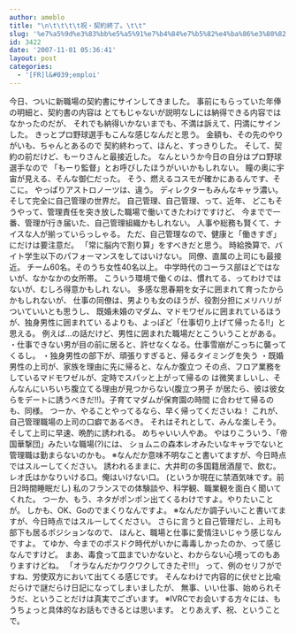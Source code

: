 ```yaml
---
author: ameblo
title: "\n\t\t\t\t祝・契約終了。\t\t"
slug: '%e7%a5%9d%e3%83%bb%e5%a5%91%e7%b4%84%e7%b5%82%e4%ba%86%e3%80%82'
id: 3422
date: '2007-11-01 05:36:41'
layout: post
categories:
  - '[FR]l&#039;emploi'
---
```


今日、ついに新職場の契約書にサインしてきました。 事前にもらっていた年俸の明細と、契約書の内容は とてもじゃないが説明なしには納得できる内容ではなかったのだが、 それでも納得いかないまでも、不満は訴えて、円満にサインした。 きっとプロ野球選手もこんな感じなんだと思う。 金額も、その先のやりがいも、ちゃんとあるので 契約終わって、ほんと、すっきりした。 そして、契約の前だけど、もーりさんと最接近した。 なんというか今日の自分はプロ野球選手なので 「もーり監督」とお呼びしたほうがいいかもしれない。 瞳の奥に宇宙が見える、そんな御仁だった。 そう、燃えるコスモが確かにあるんです、そこに。 やっぱりアストロノーツは、違う。 ディレクターもみんなキャラ濃い。 そして完全に自己管理の世界だ。 自己管理、自己管理、って、近年、 どこもそうやって、管理責任を突き放した職場で働いてきたわけですけど、 今までで一番、管理が行き届いた、自己管理組織かもしれない。 人事や総務も賢くて、ナイスな人が揃っていらっしゃる。 ただ、自己管理なので、健康と「働きすぎ」にだけは要注意だ。 「常に脳内で割り算」をすべきだと思う。 時給換算で、バイト学生以下のパフォーマンスをしてはいけない。 同僚、直属の上司にも最接近。 チーム60名。そのうち女性40名以上。 中学時代のコーラス部ほどではないが、なかなかの女所帯。 こういう環境で働くのは、慣れてる、ってわけではないが、むしろ得意かもしれ ない。 多感な思春期を女子に囲まれて育ったからかもしれないが、 仕事の同僚は、男よりも女のほうが、役割分担にメリハリがついていいとも思うし、 既婚未婚のマダム、マドモワゼルに囲まれているほうが、独身男性に囲まれてい るよりも、よっぽど「仕事切り上げて帰ったる!!」と思える。 例えば…の話だけど、男性に囲まれた職場だとこういうことがある。 ・仕事できない男が目の前に居ると、許せなくなる。仕事雪崩がこっちに襲って くるし。 ・独身男性の部下が、頑張りすぎると、帰るタイミングを失う ・既婚男性の上司が、家族を理由に先に帰ると、なんか腹立つ その点、フロア業務をしているマドモワゼルが、定時でスパッと上がって帰るの は微笑ましいし、そんなんにいちいち腹立てる理由が見つからない(腹立つ男子 が居たら、彼は彼女らをデートに誘うべきだ!!)。子育てマダムが保育園の時間 に合わせて帰るのも、同様。 つーか、やることやってるなら、早く帰ってくださいね！ これが、自己管理職場の上司の口癖であるべき。 それはそれとして、みんな楽しそう。 そして上司に早速、晩酌に誘われる。 めちゃいい人やあ。 やはりこういう、「帝国華撃団」みたいな職場(?)には、 ショムニの森本レオみたいなキャラでないと管理職は勤まらないのかも。 ※なんだか意味不明なこと書いてますが、今日時点ではスルーしてください。 誘われるままに、大井町の多国籍居酒屋で、飲む。 レオ氏はかなりいける口。俺はいけない口。 (というか現在に禁酒気味です。前日2時間睡眠だし) 私のフランスでの体験談や、科学観、職業観を面白く聞いてくれた。 つーか、もう、ネタがポンポン出てくるわけですよ。やりたいことが。 しかも、OK、Goのでまくりなんですよ。 ※なんだか調子いいこと書いてますが、今日時点ではスルーしてください。 さらに言うと自己管理だし、上司も部下も居るポジションなので、 ほんと、職場と仕事に愛情注いじゃう感じなんですよ。 てゆか、今までのポスドク時代がいかに毒毒しかったのか、って感じなんですけど。 まあ、毒食って皿までいかないと、わからない心境ってのもありますけどね。 「オラなんだかワクワクしてきたぞ!!!」 って、例のセリフがですね、労使双方において出てくる感じです。 そんなわけで内容的に伏せと比喩だらけで謎だらけ日記になってしまいましたが、 無事、いい仕事、始められそうだ、ということだけは真実でございます。 ※IVRCでお会いする方々には、もうちょっと具体的なお話もできるとは思います。 とりあえず、祝、ということで。